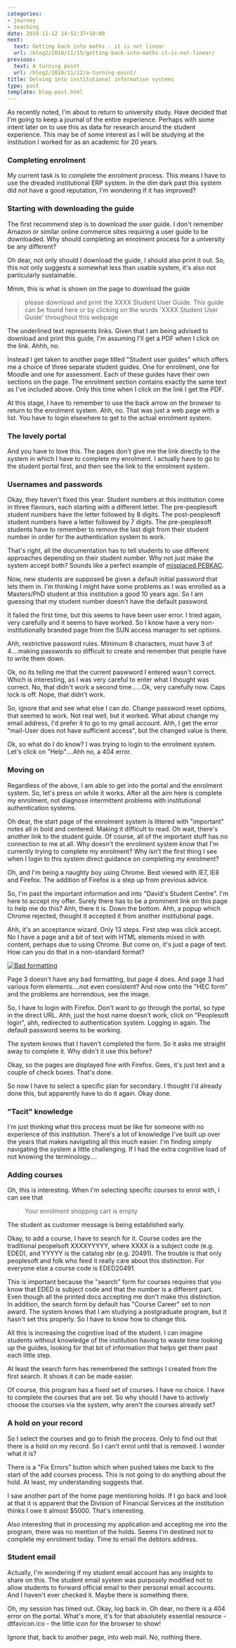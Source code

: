 ```yaml
---
categories:
- journey
- teaching
date: 2010-11-12 14:52:37+10:00
next:
  text: Getting back into maths - it is not linear
  url: /blog2/2010/11/15/getting-back-into-maths-it-is-not-linear/
previous:
  text: A turning point
  url: /blog2/2010/11/12/a-turning-point/
title: Delving into institutional information systems
type: post
template: blog-post.html
---
```

As recently noted, I'm about to return to university study. Have decided that I'm going to keep a journal of the entire experience. Perhaps with some intent later on to use this as data for research around the student experience. This may be of some interest as I will be studying at the institution I worked for as an academic for 20 years.

### Completing enrolment

My current task is to complete the enrolment process. This means I have to use the dreaded institutional ERP system. In the dim dark past this system did not have a good reputation, I'm wondering if it has improved?

### Starting with downloading the guide

The first recommend step is to download the user guide. I don't remember Amazon or similar online commerce sites requiring a user guide to be downloaded. Why should completing an enrolment process for a university be any different?

Oh dear, not only should I download the guide, I should also print it out. So, this not only suggests a somewhat less than usable system, it's also not particularly sustainable.

Mmm, this is what is shown on the page to download the guide

> please download and print the XXXX Student User Guide. This guide can be found here or by clicking on the words 'XXXX Student User Guide' throughout this webpage

The underlined text represents links. Given that I am being advised to download and print this guide, I'm assuming I'll get a PDF when I click on the link. Ahhh, no.

Instead I get taken to another page titled "Student user guides" which offers me a choice of three separate student guides. One for enrolment, one for Moodle and one for assessment. Each of these guides have their own sections on the page. The enrolment section contains exactly the same text as I've included above. Only this time when I click on the link I get the PDF.

At this stage, I have to remember to use the back arrow on the browser to return to the enrolment system. Ahh, no. That was just a web page with a list. You have to login elsewhere to get to the actual enrolment system.

### The lovely portal

And you have to love this. The pages don't give me the link directly to the system in which I have to complete my enrolment. I actually have to go to the student portal first, and then see the link to the enrolment system.

### Usernames and passwords

Okay, they haven't fixed this year. Student numbers at this institution come in three flavours, each starting with a different letter. The pre-peoplesoft student numbers have the letter followed by 8 digits. The post-peoplesoft student numbers have a letter followed by 7 digits. The pre-peoplesoft students have to remember to remove the last digit from their student number in order for the authentication system to work.

That's right, all the documentation has to tell students to use different approaches depending on their student number. Why not just make the system accept both? Sounds like a perfect example of [misplaced PEBKAC](http://en.wikipedia.org/wiki/User_error#Criticism_of_the_concept).

Now, new students are supposed be given a default initial password that lets them in. I'm thinking I might have some problems as I was enrolled as a Masters/PhD student at this institution a good 10 years ago. So I am guessing that my student number doesn't have the default password.

It failed the first time, but this seems to have been user error. I tried again, very carefully and it seems to have worked. So I know have a very non-institutionally branded page from the SUN access manager to set options.

Ahh, restrictive password rules. Minimum 8 characters, must have 3 of 4....making passwords so difficult to create and remember that people have to write them down.

Ok, no its telling me that the current paswword I entered wasn't correct. Which is interesting, as I was very careful to enter what I thought was correct. No, that didn't work a second time......Ok, very carefully now. Caps lock is off. Nope, that didn't work.

So, ignore that and see what else I can do. Change password reset options, that seemed to work. Not real well, but it worked. What about change my email address, I'd prefer it to go to my gmail account. Ahh, I get the error "mail-User does not have sufficient access", but the changed value is there.

Ok, so what do I do know? I was trying to login to the enrolment system. Let's click on "Help"....Ahh no, a 404 error.

### Moving on

Regardless of the above, I am able to get into the portal and the enrolment system. So, let's press on while it works. After all the aim here is complete my enrolment, not diagnose intermittent problems with institutional authentication systems.

Oh dear, the start page of the enrolment system is littered with "important" notes all in bold and centered. Making it difficult to read. Oh wait, there's another link to the student guide. Of course, all of the important stuff has no connection to me at all. Why doesn't the enrolment system know that I'm currently trying to complete my enrolment? Why isn't the first thing I see when I login to this system direct guidance on completing my enrolment?

Oh, and I'm being a naughty boy using Chrome. Best viewed with IE7, IE8 and Firefox. The addition of Firefox is a step up from previous advice.

So, I'm past the important information and into "David's Student Centre". I'm here to accept my offer. Surely there has to be a prominent link on this page to help me do this? Ahh, there it is. Down the bottom. Ahh, a popup which Chrome rejected, thought it accepted it from another institutional page.

Ahh, it's an acceptance wizard. Only 13 steps. First step was click accept. No I have a page and a bit of text with HTML elements mixed in with content, perhaps due to using Chrome. But come on, it's just a page of text. How can you do that in a non-standard format?

[![Bad formatting](images/5168710320_45bc1f8d37_m.jpg)](http://www.flickr.com/photos/david_jones/5168710320/ "Bad formatting by David T Jones, on Flickr")

Page 3 doesn't have any bad formatting, but page 4 does. And page 3 had various form elements....not even consistent? And now onto the "HEC form" and the problems are horrendous, see the image.

So, I have to login with Firefox. Don't want to go through the portal, so type in the direct URL. Ahh, just the host name doesn't work, click on "Peoplesoft login", ahh, redirected to authentication system. Logging in again. The default password seems to be working.

The system knows that I haven't completed the form. So it asks me straight away to complete it. Why didn't it use this before?

Okay, so the pages are displayed fine with Firefox. Gees, it's just text and a couple of check boxes. That's done.

So now I have to select a specific plan for secondary. I thought I'd already done this, but apparently have to do it again. Okay done.

### "Tacit" knowledge

I'm just thinking what this process must be like for someone with no experience of this institution. There's a lot of knowledge I've built up over the years that makes navigating all this much easier. I'm finding simply navigating the system a little challenging. If I had the extra cognitive load of not knowing the terminology....

### Adding courses

Oh, this is interesting. When I'm selecting specific courses to enrol with, I can see that

> Your enrolment shopping cart is empty

The student as customer message is being established early.

Okay, to add a course, I have to search for it. Course codes are the traditional peopelsoft XXXXYYYYY, where XXXX is a subject code (e.g. EDED), and YYYYY is the catalog nbr (e.g. 20491). The trouble is that only peoplesoft and folk who feed it really care about this distinction. For everyone else a course code is EDED20491.

This is important because the "search" form for courses requires that you know that EDED is subject code and that the number is a different part. Even though all the printed docs accepting me don't make this distinction. In addition, the search form by default has "Course Career" set to non award. The system knows that I am studying a postgraduate program, but it hasn't set this properly. So I have to know how to change this.

All this is increasing the cognitive load of the student. I can imagine students without knowledge of the institution having to waste time looking up the guides, looking for that bit of information that helps get them past each little step.

At least the search form has remembered the settings I created from the first search. It shows it can be made easier.

Of course, this program has a fixed set of courses. I have no choice. I have to complete the courses that are set. So why should I have to actively choose the courses via the system, why aren't the courses already set?

### A hold on your record

So I select the courses and go to finish the process. Only to find out that there is a hold on my record. So I can't enrol until that is removed. I wonder what it is?

There is a "Fix Errors" button which when pushed takes me back to the start of the add courses process. This is not going to do anything about the hold. At least, my understanding suggests that.

I saw another part of the home page mentioning holds. If I go back and look at that it is apparent that the Division of Financial Services at the institution thinks I owe it almost $5000. That's interesting.

Also interesting that in processing my application and accepting me into the program, there was no mention of the holds. Seems I'm destined not to complete my enrolment today. Time to email the debtors address.

### Student email

Actually, I'm wondering if my student email account has any insights to share on this. The student email system was purposely modified not to allow students to forward official email to their personal email accounts. And I haven't ever checked it. Maybe there is something there.

Oh, my session has timed out. Okay, log back in. Oh dear, no there is a 404 error on the portal. What's more, it's for that absolutely essential resource - dtfavicon.ico - the little icon for the browser to show!

Ignore that, back to another page, into web mail. No, nothing there.